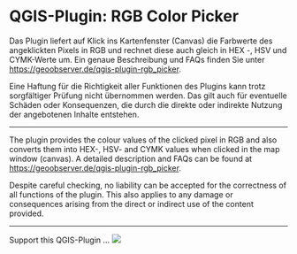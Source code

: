 # QGIS-Plugin: RGB Color Picker

Das Plugin liefert auf Klick ins Kartenfenster (Canvas) die Farbwerte des angeklickten Pixels in RGB und rechnet diese auch gleich in HEX -, HSV und CYMK-Werte um. Ein genaue Beschreibung und FAQs  finden Sie unter https://geoobserver.de/qgis-plugin-rgb_picker.

Eine Haftung für die Richtigkeit aller Funktionen des Plugins kann trotz sorgfältiger Prüfung nicht übernommen werden. Das gilt auch für eventuelle Schäden oder Konsequenzen, die durch die direkte oder indirekte Nutzung der angebotenen Inhalte entstehen.

------------------------

The plugin provides the colour values of the clicked pixel in RGB and also converts them into HEX-, HSV- and CYMK values when clicked in the map window (canvas). A detailed description and FAQs can be found at https://geoobserver.de/qgis-plugin-rgb_picker.


Despite careful checking, no liability can be accepted for the correctness of all functions of the plugin. This also applies to any damage or consequences arising from the direct or indirect use of the content provided.

------------------------

Support this QGIS-Plugin &#8230; <a href="https://download.geoobserver.de/donate.html" target="_blank"></a><a href="https://download.geoobserver.de/donate.html" target="_blank"><img decoding="async" src="https://geoobserver.de/wp-content/uploads/2022/02/btn_donate_pp_142x27.png"></a>
